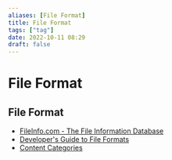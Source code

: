 ```yaml
---
aliases: [File Format]
title: File Format
tags: ["tag"]
date: 2022-10-11 08:29
draft: false
---
```


# File Format

## File Format

- [FileInfo.com - The File Information Database](https://fileinfo.com/)
- [Developer's Guide to File Formats](https://www.fileformat.com/)
- [Content Categories](https://www.loc.gov/preservation/digital/formats/content/content_categories.shtml)
